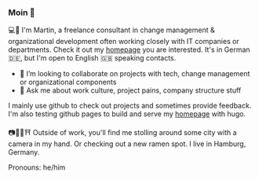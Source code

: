 ### Moin 👋 

💻📓
I'm Martin, a freelance consultant in change management & organizational development often working closely with IT companies or departments. Check it out my [homepage](https://vernetztesarbeiten.de) you are interested. It's in German 🇩🇪, but I'm open to English 🇬🇧 speaking contacts.

- 👯 I’m looking to collaborate on projects with tech, change management or organizational components
- 💬 Ask me about work culture, project pains, company structure stuff

I mainly use github to check out projects and sometimes provide feedback. I'm also testing github pages to build and serve my [homepage](https://vernetztesarbeiten.de) with hugo. 

📷🍜🍙⛩
Outside of work, you'll find me stolling around some city with a camera in my hand. Or checking out a new ramen spot. I live in Hamburg, Germany.


Pronouns: he/him
